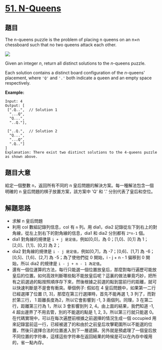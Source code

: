 # [51. N-Queens](https://leetcode.com/problems/n-queens/)


## 題目

The n-queens puzzle is the problem of placing n queens on an n×n chessboard such that no two queens attack each other.

![](https://assets.leetcode.com/uploads/2018/10/12/8-queens.png)

Given an integer *n*, return all distinct solutions to the *n*-queens puzzle.

Each solution contains a distinct board configuration of the *n*-queens' placement, where `'Q'` and `'.'` both indicate a queen and an empty space respectively.

**Example:**


    Input: 4
    Output: [
     [".Q..",  // Solution 1
      "...Q",
      "Q...",
      "..Q."],
    
     ["..Q.",  // Solution 2
      "Q...",
      "...Q",
      ".Q.."]
    ]
    Explanation: There exist two distinct solutions to the 4-queens puzzle as shown above.


## 題目大意

給定一個整數 n，返回所有不同的 n 皇后問題的解決方案。每一種解法包含一個明確的 n 皇后問題的棋子放置方案，該方案中 'Q' 和 '.' 分別代表了皇后和空位。


## 解題思路

- 求解 n 皇后問題
- 利用 col 數組記錄列信息，col 有 `n` 列。用 dia1，dia2 記錄從左下到右上的對角線，從左上到右下的對角線的信息，dia1 和 dia2 分別都有 `2*n-1` 個。
- dia1 對角線的規律是 `i + j 是定值`，例如[0,0]，為 0；[1,0]、[0,1] 為 1；[2,0]、[1,1]、[0,2] 為 2；
- dia2 對角線的規律是 `i - j 是定值`，例如[0,7]，為 -7；[0,6]、[1,7] 為 -6；[0,5]、[1,6]、[2,7] 為 -5；為了使他們從 0 開始，i - j + n - 1 偏移到 0 開始，所以 dia2 的規律是 `i - j + n - 1 為定值`。
- 還有一個位運算的方法，每行只能選一個位置放皇后，那麼對每行遍歷可能放皇后的位置。如何高效判斷哪些點不能放皇后呢？這裏的做法畢竟巧妙，把所有之前選過的點按照順序存下來，然後根據之前選的點到當前行的距離，就可以快速判斷是不是會有衝突。舉個例子: 假如在 4 皇后問題中，如果第一二行已經選擇了位置 [1, 3]，那麼在第三行選擇時，首先不能再選 1, 3 列了，而對於第三行， 1 距離長度為2，所以它會影響到 -1, 3 兩個列。同理，3 在第二行，距離第三行為 1，所以 3 會影響到列 2, 4。由上面的結果，我們知道 -1, 4 超出邊界了不用去管，別的不能選的點是 1, 2, 3，所以第三行就只能選 0。在代碼實現中，可以在每次遍歷前根據之前選擇的情況生成一個 occupied 用來記錄當前這一行，已經被選了的和由於之前皇后攻擊範圍所以不能選的位置，然後只選擇合法的位置進入到下一層遞歸。另外就是預處理了一個皇后放不同位置的字符串，這樣這些字符串在返回結果的時候是可以在內存中複用的，省一點內存。

